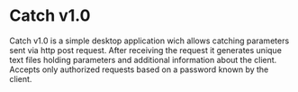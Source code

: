 # Catch v1.0
Catch v1.0 is a simple desktop application wich allows catching parameters sent via http post request.
After receiving the request it generates unique text files holding parameters and additional information about the client.
Accepts only authorized requests based on a password known by the client.
